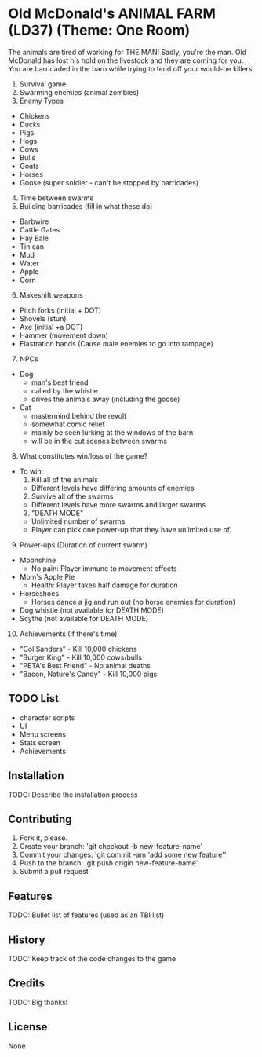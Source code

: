# Old McDonald's ANIMAL FARM (LD37) (Theme: One Room)

The animals are tired of working for THE MAN! Sadly, you're the man. Old McDonald
has lost his hold on the livestock and they are coming for you. You are barricaded
in the barn while trying to fend off your would-be killers.

1. Survival game
2. Swarming enemies (animal zombies)
3. Enemy Types
  - Chickens
  - Ducks
  - Pigs
  - Hogs
  - Cows
  - Bulls
  - Goats
  - Horses
  - Goose (super soldier - can't be stopped by barricades)
4. Time between swarms
5. Building barricades (fill in what these do)
  - Barbwire
  - Cattle Gates
  - Hay Bale
  - Tin can
  - Mud
  - Water
  - Apple
  - Corn
6. Makeshift weapons
  - Pitch forks (initial + DOT)
  - Shovels (stun)
  - Axe (initial +a DOT)
  - Hammer (movement down)
  - Elastration bands (Cause male enemies to go into rampage)
7. NPCs
  - Dog
    - man's best friend
    - called by the whistle
    - drives the animals away (including the goose)
  - Cat
    - mastermind behind the revolt
    - somewhat comic relief
    - mainly be seen lurking at the windows of the barn
    - will be in the cut scenes between swarms
8. What constitutes win/loss of the game?
  - To win:
    1. Kill all of the animals
      - Different levels have differing amounts of enemies
    2. Survive all of the swarms
      - Different levels have more swarms and larger swarms
    3. "DEATH MODE"
      - Unlimited number of swarms
      - Player can pick one power-up that they have unlimited use of.
9. Power-ups (Duration of current swarm)
  - Moonshine
    - No pain: Player immune to movement effects
  - Mom's Apple Pie
    - Health: Player takes half damage for duration
  - Horseshoes
    - Horses dance a jig and run out (no horse enemies for duration)
  - Dog whistle (not available for DEATH MODE)
  - Scythe (not available for DEATH MODE)
10. Achievements (If there's time)
  - "Col Sanders" - Kill 10,000 chickens
  - "Burger King" - Kill 10,000 cows/bulls
  - "PETA's Best Friend" - No animal deaths
  - "Bacon, Nature's Candy" - Kill 10,000 pigs

## TODO List
- character scripts
- UI
- Menu screens
- Stats screen
- Achievements

## Installation

TODO: Describe the installation process

## Contributing

1. Fork it, please.
2. Create your branch: 'git checkout -b new-feature-name'
3. Commit your changes: 'git commit -am 'add some new feature''
4. Push to the branch: 'git push origin new-feature-name'
5. Submit a pull request

## Features

TODO: Bullet list of features (used as an TBI list)

## History

TODO: Keep track of the code changes to the game

## Credits

TODO: Big thanks!

## License

None
